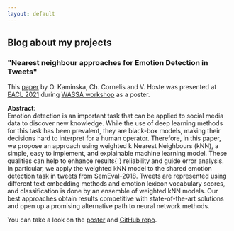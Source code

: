 ```yaml
---
layout: default
---
```

<!--<h1 style="color:Tomato;text-align:justify;">Machine Learning and Natural Language Processing research</h1> -->
<!--<p.main-text style="margin-top:10px;text-align:justify;"></p.main-text>-->
<!--<p style="margin-top:10px;text-align:justify;"></p>-->

<h2>Blog about my projects</h2>

<h3>"Nearest neighbour approaches for Emotion Detection in Tweets"</h3>

This <a href="https://www.aclweb.org/anthology/2021.wassa-1.22/">paper</a> by O. Kaminska, Ch. Cornelis and V. Hoste was presented at <a href="https://2021.eacl.org/">EACL 2021</a> during <a href="https://wt-public.emm4u.eu/wassa2021/">WASSA workshop</a> as a poster.

<b>Abstract:</b>  
Emotion detection is an important task that can be applied to social media data to discover new knowledge. While the use of deep learning methods for this task has been prevalent, they are black-box models, making their decisions hard to interpret for a human operator. Therefore, in this paper, we propose an approach using weighted k Nearest Neighbours (kNN), a simple, easy to implement, and explainable machine learning model. These qualities can help to enhance results{'} reliability and guide error analysis. In particular, we apply the weighted kNN model to the shared emotion detection task in tweets from SemEval-2018. Tweets are represented using different text embedding methods and emotion lexicon vocabulary scores, and classification is done by an ensemble of weighted kNN models. Our best approaches obtain results competitive with state-of-the-art solutions and open up a promising alternative path to neural network methods.

You can take a look on the <a href="https://github.com/olha-kaminska/wknn_emotion_detection/blob/main/WASSA2021_poster_Olha_Kaminska.pdf">poster</a> and <a href="https://github.com/olha-kaminska/wknn_emotion_detection">GitHub repo</a>.
